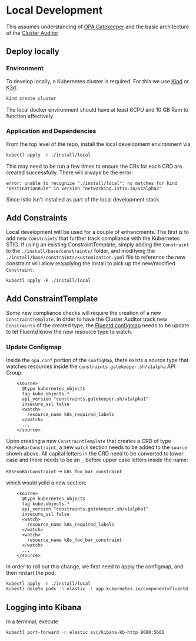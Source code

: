 # Local Development

This assumes understanding of [OPA Gatekeeper](https://github.com/open-policy-agent/gatekeeper) and the basic architecture of the [Cluster Auditor](architecture.md)

## Deploy locally

### Environment

To develop locally, a Kubernetes cluster is required.  For this we use [Kind](https://kubernetes.io/docs/setup/learning-environment/kind/) or [K3d](https://github.com/rancher/k3d).

```bash
kind create cluster
```

The local docker environment should have at least 6CPU and 10 GB Ram to function effectively

### Application and Dependencies

From the top level of the repo, install the local development environment via

```bash
kubectl apply -k ./install/local
```

This may need to be run a few times to ensure the CRs for each CRD are created successfully. There will always be the error:

```
error: unable to recognize "./install/local": no matches for kind "DestinationRule" in version "networking.istio.io/v1alpha3"
```

Since Istio isn't installed as part of the local development stack.


## Add Constraints

Local development will be used for a couple of enhancments.  The first is to add new `Constraints` that further track compliance with the Kubernetes STIG.   If using an existing ConstraintTemplate, simply adding the `Constraint` to the `./install/base/constraints/` folder, and modifying the `./install/base/constraints/kustomization.yaml` file to reference the new constraint will allow reapplying the install to pick up the new/modified `Constraint`:

```base
kubectl apply -k ./install/local
```

## Add ConstraintTemplate

Some new compliance checks will require the creation of a new `ConstraintTemplate`.  In order to have the Cluster Auditor track new `Constraints` of the created type, the [Fluentd configmap](../install/base/app/configMap.yaml) needs to be update to let Fluentd know the new resource type to watch.

### Update Configmap

Inside the `opa.conf` portion of the `ConfigMap`, there exists a source type that watches resources inside the `constraints.gatekeeper.sh/v1alpha` API Group:

```
    <source>
      @type kubernetes_objects
      tag kube.objects.*
      api_version "constraints.gatekeeper.sh/v1alpha1"
      insecure_ssl false
      <watch>
        resource_name k8s_required_labels
      </watch>
      ...   
    </source>
```

Upon creating a new `ConstraintTemplate` that creates a CRD of type `K8sFooBarConstraint`, a new `watch` section needs to be added to the `source` shown above.  All capital letters in the CRD need to be converted to lower case and there needs to be an `_` before upper case letters inside the name:

`K8sFooBarConstraint` -> `k8s_foo_bar_constraint`

which would yeild a new section:

```
    <source>
      @type kubernetes_objects
      tag kube.objects.*
      api_version "constraints.gatekeeper.sh/v1alpha1"
      insecure_ssl false
      <watch>
        resource_name k8s_required_labels
      </watch>
      <watch>
        resource_name k8s_foo_bar_constraint
      </watch>
      ...   
    </source>

```

In order to roll out this change, we first need to apply the configmap, and then restart the pod:

```bash
kubectl apply -k ./install/local
kubectl delete pods -n elastic -l app.kubernetes.io/component=fluentd
```


## Logging into Kibana

In a terminal, execute 

```bash
kubectl port-forward -n elastic svc/kibana-kb-http 8080:5601
```